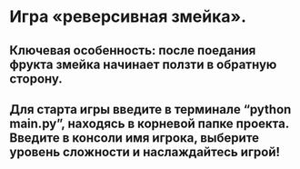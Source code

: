 # Игра «реверсивная змейка».

## Ключевая особенность: после поедания фрукта змейка начинает ползти в обратную сторону.
## Для старта игры введите в терминале “python main.py”, находясь в корневой папке проекта. Введите в консоли имя игрока, выберите уровень сложности и наслаждайтесь игрой!